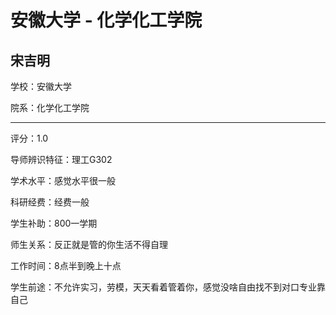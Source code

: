 # 安徽大学 - 化学化工学院

## 宋吉明

学校：安徽大学

院系：化学化工学院

* * *

评分：1.0

导师辨识特征：理工G302

学术水平：感觉水平很一般

科研经费：经费一般

学生补助：800一学期

师生关系：反正就是管的你生活不得自理

工作时间：8点半到晚上十点

学生前途：不允许实习，劳模，天天看着管着你，感觉没啥自由找不到对口专业靠自己